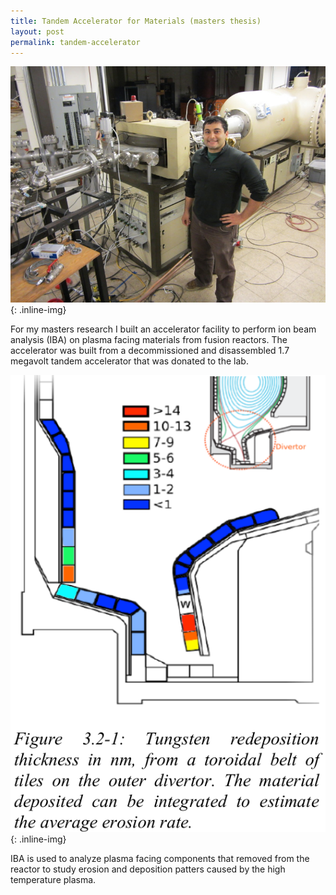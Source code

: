 ```yaml
---
title: Tandem Accelerator for Materials (masters thesis)
layout: post
permalink: tandem-accelerator
---
```


![TandemAccelerator](/images/TandemAccelerator.jpg){: .inline-img}

For my masters research I built an accelerator facility to perform ion beam analysis (IBA) on plasma facing materials from fusion reactors.  The accelerator was built from a decommissioned and disassembled 1.7 megavolt tandem accelerator that was donated to the lab.

![TungstenMigration](/images/TungstenMigration.png){: .inline-img}

IBA is used to analyze plasma facing components that removed from the reactor to study erosion and deposition patters caused by the high temperature plasma.

